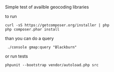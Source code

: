 Simple test of availble geocoding libraries

to run

    curl -sS https://getcomposer.org/installer | php
    php composer.phar install

than you can do a query

     ./console gmap:query "Blackburn"

or run tests

    phpunit --bootstrap vendor/autoload.php src

